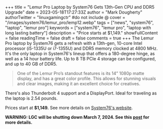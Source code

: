 +++
title = "Lemur Pro Laptop by System76 Gets 13th-Gen CPU and DDR5 Upgrade"
date = 2023-05-18T17:27:33Z
author = "Mark Dougherty"
authorTwitter = "linuxgamingctr" #do not include @
cover = "/images/system76/lemur_pro/lemp12.webp"
tags = ["news", "system76", "laptop", "lemur pro"]
keywords = ["system76", "lemur pro", "laptop with long lasting battery"]
description = "Price starts at $1,149."
showFullContent = false
readingTime = false
draft = false
comments = true
+++
The Lemur Pro laptop by System76 gets a refresh with a 13th-gen, 10-core Intel processor (i5-1335U or i7-1355U) and DDR5 memory clocked at 4800 MHz. It's the only laptop in System76's lineup that offers a 180-degree hinge, as well as a 14 hour battery life. Up to 8 TB PCIe 4 storage can be configured, and up to 40 GB of DDR5.

> One of the Lemur Pro’s standout features is its 14” 1080p matte display, and has a great color
profile. This allows for stunning visuals and clear images, making it an excellent choice for
creatives.

There's also Thunderbolt 4 support and a DisplayPort. Ideal for traveling as the laptop is 2.54 pounds.

Prices start at **$1,149.** See more details on [System76's website](https://system76.com/laptops/lemur).

**WARNING: LGC will be shutting down March 7, 2024. See this [post](https://linuxgamingcentral.com/posts/the-end-of-lgc/) for more details.**
